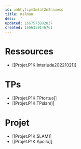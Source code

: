 ```yaml
---
id: unhhyfcpm3mlaf2n2hauesq
title: Kalman
desc: ''
updated: 1667573882837
created: 1666159146761
---
```


# Ressources

- [[Projet.P1K.Interlude20221021]]

# TPs

- [[Projet.P1K.TPtortue]]
- [[Projet.P1K.TPslam]]

# Projet

- [[Projet.P1K.SLAM]]
- [[Projet.P1K.Apollo]]